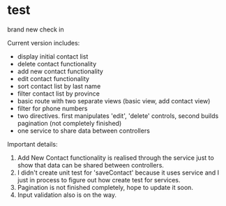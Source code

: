 # test
brand new check in

Current version includes:
  - display initial contact list
  - delete contact functionality
  - add new contact functionality
  - edit contact functionality
  - sort contact list by last name
  - filter contact list by province
  - basic route with two separate views (basic view, add contact view)
  - filter for phone numbers
  - two directives. first manipulates 'edit', 'delete' controls, second builds pagination (not completely finished)
  - one service to share data between controllers


Important details:

1. Add New Contact functionality is realised through the service just to show that data can be shared between controllers.
2. I didn't create unit test for 'saveContact' because it uses service and I just in process to figure out how create test for services.
3. Pagination is not finished completely, hope to update it soon.
4. Input validation also is on the way.
